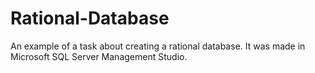 # Rational-Database
An example of a task about creating a rational database. It was made in Microsoft SQL Server Management Studio.
